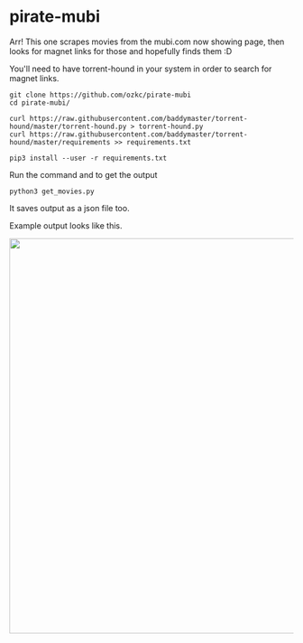 # pirate-mubi

Arr! This one scrapes movies from the mubi.com now showing page, then looks for magnet links for those and hopefully finds them :D

You'll need to have torrent-hound in your system in order to search for magnet links. 


```
git clone https://github.com/ozkc/pirate-mubi
cd pirate-mubi/

curl https://raw.githubusercontent.com/baddymaster/torrent-hound/master/torrent-hound.py > torrent-hound.py
curl https://raw.githubusercontent.com/baddymaster/torrent-hound/master/requirements >> requirements.txt

pip3 install --user -r requirements.txt
```
Run the command and to get the output 

```
python3 get_movies.py
```

It saves output as a json file too.

Example output looks like this.

<center>
<img src="https://raw.githubusercontent.com/ozkc/pirate-mubi/master/screenshot.png" width="700" />
</center>

